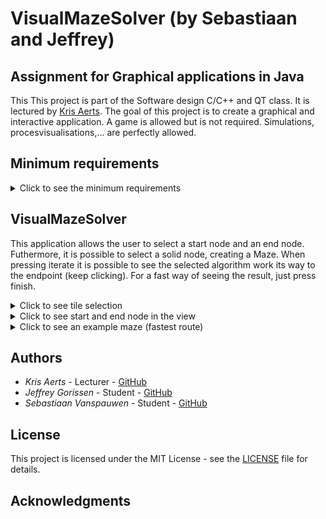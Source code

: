 # VisualMazeSolver (by Sebastiaan and Jeffrey)


## Assignment for Graphical applications in Java

This This project is part of the Software design C/C++ and QT class.
It is lectured by [Kris Aerts](https://github.com/krisaerts). The goal of this project
is to create a graphical and interactive application. 
A game is allowed but is not required. Simulations, procesvisualisations,... are perfectly allowed.

## Minimum requirements
<details>
<summary>Click to see the minimum requirements</summary>

* Interactive: The user has to be able to do something.

* Graphical elements: Visualisation or user drawn.

* JavaFX: User interface has to be built with JavaFX (No AWT or Swing).

* Model-View-Controller design: Has to be used, classes have to be documented (javadoc).

* Level of difficulty: Has to be adequate, not to easy, not to difficult.

</details>

## VisualMazeSolver

This application allows the user to select a start node and an end node. Futhermore, it is possible to select a solid node, creating a Maze.
When pressing iterate it is possible to see the selected algorithm work its way to the endpoint (keep clicking). For a fast way of seeing the result, just press finish.
 
<details>
<summary>Click to see tile selection</summary>
![Tiletypes](https://github.com/J3G0/VisualMazeSolver/blob/master/msc/tileType.png)
</details>

<details>
<summary>Click to see start and end node in the view</summary>
![view1](https://github.com/J3G0/VisualMazeSolver/blob/master/msc/view1.png)
</details>

<details>
<summary>Click to see an example maze (fastest route)</summary>
![maze1](https://github.com/J3G0/VisualMazeSolver/blob/master/msc/maze1.png)
![maze2](https://github.com/J3G0/VisualMazeSolver/blob/master/msc/maze2.png)
![maze3](https://github.com/J3G0/VisualMazeSolver/blob/master/msc/maze3.png)
</details>


## Authors

* *Kris Aerts*   	    - Lecturer  - [GitHub](https://github.com/krisaerts)
* *Jeffrey Gorissen*        - Student   - [GitHub](https://github.com/J3G0)
* *Sebastiaan Vanspauwen*   - Student   - [GitHub](https://github.com/SebastiaanVanspauwen)

## License

This project is licensed under the MIT License - see the [LICENSE](LICENSE) file for details.

## Acknowledgments
